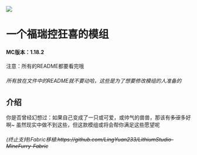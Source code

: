 <img src="https://github.com/Lithiumstudio/MineFurry/blob/master/logo.png?raw=true">
<h1>一个福瑞控狂喜的模组</h1>
<h4>MC版本：1.18.2</h4>
<a>注意：所有的README都要看完哦</a>
<h6>所有放在文件中的README就不要动哈，这些是为了想要修改模组的人准备的</h6>
<h2>介绍</h2>
<a>你是否曾经幻想过：如果自己变成了一只或可爱，或帅气的兽兽，那该有<del>多涩</del>多好啊~ 虽然现实中做不到这些，但这款模组或将会帮你满足这些愿望呢</a>
<h6>(终止支持)Fabric移植:<del><link>https://github.com/LingYuan233/LithiumStudio-MineFurry-Fabric</del></h6>

